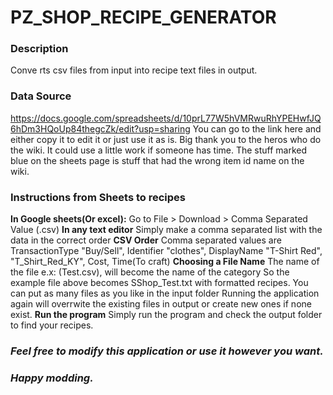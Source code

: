 
# PZ_SHOP_RECIPE_GENERATOR

### Description
Conve rts csv files from input into recipe text files in output.
### Data Source
  https://docs.google.com/spreadsheets/d/10prL77W5hVMRwuRhYPEHwfJQ6hDm3HQoUp84thegcZk/edit?usp=sharing
  You can go to the link here
  and either copy it to edit it or just use it as is. 
  Big thank you to the heros who do the wiki. It could use a little work if someone has time. The stuff marked
  blue on the sheets page is stuff that had the wrong item id name on the wiki. 

### Instructions from Sheets to recipes
**In Google sheets(Or excel):**
  Go to File > Download > Comma Separated Value (.csv) 
**In any text editor**
  Simply make a comma separated list with the data in the correct order
**CSV Order**
  Comma separated values are
  TransactionType "Buy/Sell", Identifier "clothes", DisplayName "T-Shirt Red", "T_Shirt_Red_KY", Cost, Time(To craft)
**Choosing a File Name**
  The name of the file e.x: (Test.csv), will become the name of the category
  So the example file above becomes SShop_Test.txt with formatted recipes.
  You can put as many files as you like in the input folder
  Running the application again will overrwite the existing files in output or create new ones if none exist. 
  **Run the program**
  Simply run the program and check the output folder to find your recipes. 

### *Feel free to modify this application or use it however you want.* 
### *Happy modding.* 

